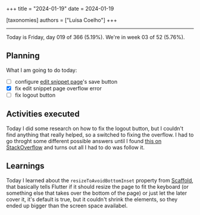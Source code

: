 +++
title = "2024-01-19"
date = 2024-01-19

[taxonomies]
authors = ["Luísa Coelho"]
+++

---

Today is Friday, day 019 of 366 (5.19%). We're in week 03 of 52 (5.76%).

## Planning

What I am going to do today:

- [ ] configure [edit snippet page](https://github.com/OmnicodeSolutions/luisa_drf_flutter_client/blob/main/lib/edit_snippet.dart)'s save button
- [x] fix edit snippet page overflow error
- [ ] fix logout button

## Activities executed

Today I did some research on how to fix the logout button, but I couldn't find anything that really helped, so a switched to fixing the overflow. I had to go throght some different possible answers until I found [this on StackOverflow](https://stackoverflow.com/a/70612950/6618622) and turns out all I had to do was follow it.

## Learnings

Today I learned about the `resizeToAvoidBottomInset` property from [Scaffold](https://api.flutter.dev/flutter/material/Scaffold-class.html), that basically tells Flutter if it should resize the page to fit the keyboard (or something else that takes over the bottom of the page) or just let the later cover it, it's default is true, but it couldn't shrink the elements, so they ended up bigger than the screen space availabel.
